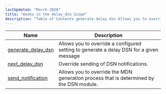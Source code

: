 ```yaml
---
lastUpdated: "March 2020"
title: "Hooks in the delay_dsn Scope"
description: "Table of Contents generate delay dsn Allows you to override a configured setting to generate a delay DSN for a given message next delay dsn Override sending of DSN notifications send notification Allows you to override the MDN generation process that is determined by the DSN module..."
---
```



| Name                                                                                                           | Description                                                                             |
|----------------------------------------------------------------------------------------------------------------|-----------------------------------------------------------------------------------------|
| [generate_delay_dsn](/momentum/3/3-api/hooks-delay-dsn-generate-delay-dsn) | Allows you to override a configured setting to generate a delay DSN for a given message |
| [next_delay_dsn](/momentum/3/3-api/hooks-delay-dsn-next-delay-dsn)         | Override sending of DSN notifications.                                                  |
| [send_notification](/momentum/3/3-api/hooks-delay-dsn-send-notification)   | Allows you to override the MDN generation process that is determined by the DSN module. |
